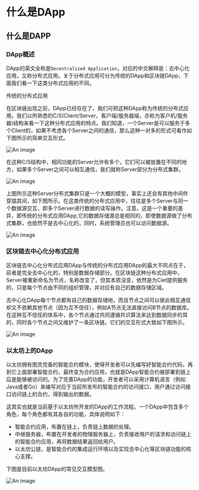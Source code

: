 # 什么是DApp

## 什么是DAPP

### DApp概述

DApp的英文全称是`Decentralized Application`，对应的中文解释是：去中心化应用，又称分布式应用。关于分布式应用可分为传统的DApp和区块链DApp，下面我们看一下这类分布式应用的不同。

传统的分布式应用

在区块链出现之前，DApp已经存在了，我们可把这种DApp称为传统的分布式应用。我们以所熟悉的C/S(Client/Server，客户端/服务器端，亦称为客户机/服务器)结构来看一下这种分布式应用的特点。我们知道，一个Server是可以服务于多个Client的，如果不考虑各个Server之间的通信，那么这种一对多的形式可看作如下图所示的简单交互形式。

![An image](/img/chain/eth/06.png)

在这种C/S结构中，相同功能的Server允许有多个，它们可以被放置在不同的地方，如果多个Server之间可以相互通信，我们就称Server部分为分布式集群。

![An image](/img/chain/eth/07.png)

上图所示这种Server分布式集群只是一个大概的模型，事实上还会有其他中间件穿插其间，如下图所示。在这类传统的分布式应用中，往往是多个Server与同一个数据源交互，即多个Server进行数据的读写操作。注意，这是一个重要的差异，即传统的分布式应用DApp,它的数据存储源总是相同的，即使数据源做了分布式集群，也依然不是去中心化的，同时，系统管理员也可以访问数据源。

![An image](/img/chain/eth/08.png)

### 区块链去中心化分布式应用

区块链去中心化分布式应用DApp与传统的分布式应用DApp的最大不同点在于，前者是完全去中心化的，特别是数据存储部分。在区块链这种分布式应用中，Server被重新命名为节点，名称改变了，但其本质没变，依然是为Ciet提供服务的，只是每个节点由不同的组织管理，并对应有自己的数据存储区域。

去中心化DApp每个节点都有自己的数据存储地，而且节点之间可以彼此相互通信却又不依赖其他节点（因为互不信任），例如A节点无法直接访问B节点的数据库。在这种互不信任的体系中，各个节点通过共同遵循共识算法来达到数据同步的耳的，同时各个节点之间又维护了一条区块链。它们的交互形式大致如下图所示。

![An image](/img/chain/eth/09.png)

### 以太坊上的DApp

以太坊拥有图灵完备的智能合约模块，使得开发者可以先编写好智能合约代码，再到它上面部署智能合约，最终变为合约应用，也就是DApp智能合约被部署到链上后是能够被访问的。为了完善DApp的功能，开发者可以采用计算机语言（例如Java或者Go）来编写对应于当前所发布的智能合约的访问接口，用户通过访问接口访问链上的合约，得到输出的数据。

这其实也就是当前基于以太坊所开发的DApp的工作流程。一个DApp中包含多个角色，每个角色都有其各自的功能，具体说明如下：

- 智能合约应用，布置在链上，负责链上数据的处理。
- 中继服务器，布置在开发者的物理服务器上，负责接收用户的请求和访问链上的智能合约应用，再将数据结果返回给用户。
- 以太坊公链，是智能合约的集成运行环境以及实现去中心化等区块链功能的核心支撑。

下图是目前以太坊DApp的常见交互模型图。

![An image](/img/chain/eth/10.png)
